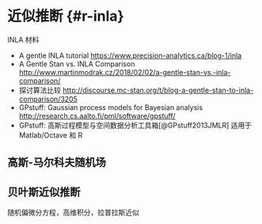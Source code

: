 
# 近似推断 {#r-inla}



INLA 材料

- A gentle INLA tutorial <https://www.precision-analytics.ca/blog-1/inla>
- A Gentle Stan vs. INLA Comparison <http://www.martinmodrak.cz/2018/02/02/a-gentle-stan-vs.-inla-comparison/>
- 探讨算法比较 <http://discourse.mc-stan.org/t/blog-a-gentle-stan-to-inla-comparison/3205>
- GPstuff: Gaussian process models for Bayesian analysis  <http://research.cs.aalto.fi/pml/software/gpstuff/>
- GPstuff: 高斯过程模型与空间数据分析工具箱[@GPstuff2013JMLR] 适用于 Matlab/Octave 和 R

## 高斯-马尔科夫随机场


## 贝叶斯近似推断

随机偏微分方程，高维积分，拉普拉斯近似


